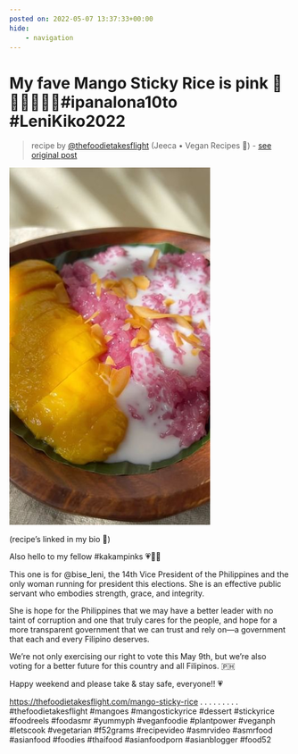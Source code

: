 ```yaml
---
posted on: 2022-05-07 13:37:33+00:00
hide:
    - navigation
---
```


# My fave Mango Sticky Rice is pink 🎀💗🌸🌺🌷💚#ipanalona10to #LeniKiko2022 

> recipe by [@thefoodietakesflight](https://www.instagram.com/thefoodietakesflight/) 
(Jeeca • Vegan Recipes 🥢) - [see original post](https://instagram.com/p/CdQjPstJoCu)

![](../img/thefoodietakesflight_07-05-2022_1305.png)


(recipe’s linked in my bio 🥭)

Also hello to my fellow \#kakampinks 💗👋🏼

This one is for @bise_leni, the 14th Vice President of the Philippines and the only woman running for president this elections. She is an effective public servant who embodies strength, grace, and integrity.

She is hope for the Philippines that we may have a better leader with no taint of corruption and one that truly cares for the people, and hope for a more transparent government that we can trust and rely on—a government that each and every Filipino deserves.

We’re not only exercising our right to vote this May 9th, but we’re also voting for a better future for this country and all Filipinos. 🇵🇭

Happy weekend and please take & stay safe, everyone!! 💗

https://thefoodietakesflight.com/mango-sticky-rice
.
.
.
.
.
.
.
.
.
\#thefoodietakesflight \#mangoes \#mangostickyrice \#dessert \#stickyrice \#foodreels  \#foodasmr \#yummyph \#veganfoodie \#plantpower \#veganph \#letscook \#vegetarian \#f52grams \#recipevideo \#asmrvideo \#asmrfood \#asianfood \#foodies \#thaifood \#asianfoodporn \#asianblogger \#food52 